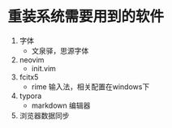 # 重装系统需要用到的软件
1. 字体
	- 文泉驿，思源字体
1. neovim
	- init.vim
2. fcitx5
	- rime 输入法，相关配置在windows下
3. typora 
	- markdown 编辑器
4. 浏览器数据同步
